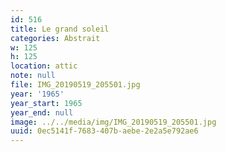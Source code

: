 ```yaml
---
id: 516
title: Le grand soleil
categories: Abstrait
w: 125
h: 125
location: attic
note: null
file: IMG_20190519_205501.jpg
year: '1965'
year_start: 1965
year_end: null
image: ../../media/img/IMG_20190519_205501.jpg
uuid: 0ec5141f-7683-407b-aebe-2e2a5e792ae6
---
```


